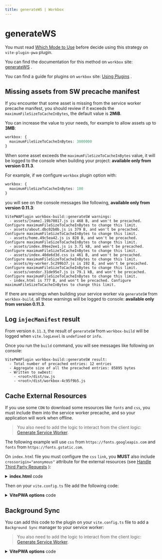 ```yaml
---
title: generateWS | Workbox
---
```


# generateWS

You must read [Which Mode to Use](https://developers.google.com/web/tools/workbox/modules/workbox-build#which_mode_to_use) <outbound-link />
before decide using this strategy on `vite-plugin-pwa` plugin.

You can find the documentation for this method on `workbox` site: [generateWS](https://developers.google.com/web/tools/workbox/reference-docs/latest/module-workbox-build#.generateSW) <outbound-link />.

You can find a guide for plugins on `workbox` site: [Using Plugins](https://developers.google.com/web/tools/workbox/guides/using-plugins) <outbound-link />.

## Missing assets from SW precache manifest

If you encounter that some asset is missing from the service worker precache manifest, you should review if it exceeds the
`maximumFileSizeToCacheInBytes`, the default value is **2MiB**.

You can increase the value to your needs, for example to allow assets up to **3MB**:
```ts
workbox: {
  maximumFileSizeToCacheInBytes: 3000000  
}
```

When some asset exceeds the `maximumFileSizeToCacheInBytes` value, it will be logged to the console when building
your project: **available only from version 0.11.3**.

For example, if we configure `workbox` plugin option with:
```ts
workbox: {
  maximumFileSizeToCacheInBytes: 100  
}
```

you will see on the console messages like following, **available only from version 0.11.3**:

```shell
VitePWAPlugin workbox-build::generateSW warnings:
  - assets/[name].19b70817.js is 468 B, and won't be precached. Configure maximumFileSizeToCacheInBytes to change this limit.
  - assets/about.dbc02b0b.js is 379 B, and won't be precached. Configure maximumFileSizeToCacheInBytes to change this limit.
  - assets/home.49c5ea42.js is 828 B, and won't be precached. Configure maximumFileSizeToCacheInBytes to change this limit.
  - assets/index.09ee2ee1.js is 3.71 kB, and won't be precached. Configure maximumFileSizeToCacheInBytes to change this limit.
  - assets/index.40de6d3d.css is 461 B, and won't be precached. Configure maximumFileSizeToCacheInBytes to change this limit.
  - assets/my-worker.5c299b37.js is 192 B, and won't be precached. Configure maximumFileSizeToCacheInBytes to change this limit.
  - assets/vendor.31de95e7.js is 79.1 kB, and won't be precached. Configure maximumFileSizeToCacheInBytes to change this limit.
  - index.html is 777 B, and won't be precached. Configure maximumFileSizeToCacheInBytes to change this limit.
```

If there are warnings when building your service worker via `generateSW` from `workbox-build`, all these warnings
will be logged to console: **available only from version 0.11.3**.

## Log `injecManifest` result

From version `0.11.3`, the result of `generateSW` from `workbox-build` will be logged when `vite.logLevel` is `undefined`
or `info`.

Once you run the `build` command, you will see messages like following on console:
```shell
VitePWAPlugin workbox-build::generateSW result:
  - Total number of precached entries: 12 entries
  - Aggregate size of all the precached entries: 85895 bytes
  - Written to swDest:
    - <root>/dist/sw.js
    - <root>/dist/workbox-4c95f9b5.js
```

## Cache External Resources

If you use some `CDN` to download some resources like `fonts` and `css`, you must include them into the service worker
precache, and so your application will work when offline.

> You also need to add the logic to interact from the client logic: [Generate Service Worker](/guide/generate.html).

The following example will use `css` from `https://fonts.googleapis.com` and `fonts` from `https://fonts.gstatic.com`.

On `index.html` file you must configure the `css` `link`, you **MUST** also include `crossorigin="anonymous"` attribute
for the external resources 
(see [Handle Third Party Requests](https://developers.google.com/web/tools/workbox/guides/handle-third-party-requests) <outbound-link />):

<details>
  <summary><strong>index.html</strong> code</summary>

```html
<head>
  <link rel="dns-prefetch" href="https://fonts.googleapis.com">
  <link rel="dns-prefetch" href="https://fonts.gstatic.com">
  <link rel="preconnect" crossorigin="anonymous" href="https://fonts.googleapis.com">
  <link rel="preconnect" crossorigin="anonymous" href="https://fonts.gstatic.com">
  <link rel="stylesheet" crossorigin="anonymous" href="https://fonts.googleapis.com/css2?family=Fira+Code&display=swap" />
</head>
```
</details>

Then on your `vite.config.ts` file add the following code:

<details>
  <summary><strong>VitePWA options</strong> code</summary>

```ts
VitePWA({
  workbox: {
    runtimeCaching: [
      {
        urlPattern: /^https:\/\/fonts\.googleapis\.com\/.*/i,
        handler: 'CacheFirst',
        options: {
          cacheName: 'google-fonts-cache',
          expiration: {
            maxEntries: 10,
            maxAgeSeconds: 60 * 60 * 24 * 365 // <== 365 days
          },
          cacheableResponse: {
            statuses: [0, 200]
          }
        }
      },
      {
        urlPattern: /^https:\/\/fonts\.gstatic\.com\/.*/i,
        handler: 'CacheFirst',
        options: {
          cacheName: 'gstatic-fonts-cache',
          expiration: {
            maxEntries: 10,
            maxAgeSeconds: 60 * 60 * 24 * 365 // <== 365 days
          },
          cacheableResponse: {
            statuses: [0, 200]
          },
        }
      }
    ]
  }
})  
```
</details>

## Background Sync

You can add this code to the plugin on your `vite.config.ts` file to add a `Background Sync` manager to your service worker:

> You also need to add the logic to interact from the client logic: [Generate Service Worker](/guide/generate.html).

<details>
  <summary><strong>VitePWA options</strong> code</summary>

```ts
VitePWA({
  workbox: {
    runtimeCaching: [{
      handler: 'NetworkOnly',
      urlPattern: /\/api\/.*\/*.json/,
      method: 'POST',
      options: {
        backgroundSync: {
          name: 'myQueueName',
          options: {
            maxRetentionTime: 24 * 60
          }
        }
      }
    }]
  }
})
```
</details>
